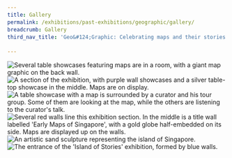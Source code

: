 ```yaml
---
title: Gallery
permalink: /exhibitions/past-exhibitions/geographic/gallery/
breadcrumb: Gallery
third_nav_title: 'Geo&#124;Graphic: Celebrating maps and their stories'

---
```


<img srcset="/images/event-images/geographic/geographic_gallery_1_400w.jpg 400w, /images/event-images/geographic/geographic_gallery_1_850w.jpg 850w" sizes="(max-width: 500px) 40vw, 85vw" height="554" width="850" src="/images/event-images/geographic/geographic_gallery_1_400w.jpg" alt="Several table showcases featuring maps are in a room, with a giant map graphic on the back wall.">

<img srcset="/images/event-images/geographic/geographic_gallery_2_400w.jpg 400w, /images/event-images/geographic/geographic_gallery_2_1000w.jpg 1000w" sizes="(max-width: 500px) 40vw, 100vw" height="430" width="1000" src="/images/event-images/geographic/geographic_gallery_2_400w.jpg" alt="A section of the exhibition, with purple wall showcases and a silver table-top showcase in the middle. Maps are on display.">

<img srcset="/images/event-images/geographic/geographic_gallery_3_400w.jpg 400w, /images/event-images/geographic/geographic_gallery_3_700w.jpg 700w" sizes="(max-width: 500px) 40vw, 70vw" height="466" width="700" src="/images/event-images/geographic/geographic_gallery_3_400w.jpg" alt="A table showcase with a map is surrounded by a curator and his tour group. Some of them are looking at the map, while the others are listening to the curator's talk.">

<img srcset="/images/event-images/geographic/geographic_gallery_4_400w.jpg 400w, /images/event-images/geographic/geographic_gallery_4_1000w.jpg 1000w" sizes="(max-width: 500px) 40vw, 100vw" height="589" width="1000" src="/images/event-images/geographic/geographic_gallery_4_400w.jpg" alt="Several red walls line this exhibition section. In the middle is a title wall labelled 'Early Maps of Singapore', with a gold globe half-embedded on its side. Maps are displayed up on the walls.">

<img srcset="/images/event-images/geographic/geographic_gallery_5_400w.jpg 400w, /images/event-images/geographic/geographic_gallery_5_1000w.jpg 1000w" sizes="(max-width: 500px) 40vw, 100vw" height="750" width="1000" src="/images/event-images/geographic/geographic_gallery_5_400w.jpg" alt="An artistic sand sculpture representing the island of Singapore.">

<img srcset="/images/event-images/geographic/geographic_gallery_6_400w.jpg 400w, /images/event-images/geographic/geographic_gallery_6_1000w.jpg 1000w" sizes="(max-width: 500px) 40vw, 100vw" height="446" width="1000" src="/images/event-images/geographic/geographic_gallery_6_400w.jpg" alt="The entrance of the 'Island of Stories' exhibition, formed by blue walls.">

